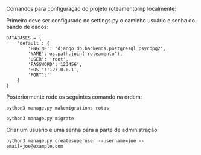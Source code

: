 Comandos para configuração do projeto roteamentornp localmente:

Primeiro deve ser configurado no settings.py o caminho usuário e senha do bando de dados:


    DATABASES = {
        'default': {
            'ENGINE': 'django.db.backends.postgresql_psycopg2',
            'NAME': os.path.join('roteamento'),
            'USER': 'root',
            'PASSWORD':'123456',
            'HOST':'127.0.0.1',
            'PORT':''
        }
    }

Posteriormente rode os seguintes comando na ordem:

    python3 manage.py makemigrations rotas

    python3 manage.py migrate


Criar um usuário e uma senha para a parte de administração

    python3 manage.py createsuperuser --username=joe --email=joe@example.com

